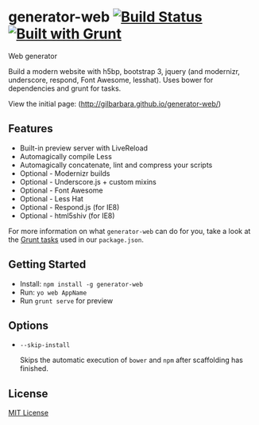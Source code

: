# generator-web [![Build Status](https://secure.travis-ci.org/gilbarbara/generator-web.png?branch=master)](https://travis-ci.org/gilbarbara/generator-web) [![Built with Grunt](https://cdn.gruntjs.com/builtwith.png)](http://gruntjs.com/)

Web generator

Build a modern website with h5bp, bootstrap 3, jquery (and modernizr, underscore, respond, Font Awesome, lesshat).
Uses bower for dependencies and grunt for tasks.

View the initial page: (http://gilbarbara.github.io/generator-web/)

## Features

* Built-in preview server with LiveReload
* Automagically compile Less
* Automagically concatenate, lint and compress your scripts
* Optional - Modernizr builds
* Optional - Underscore.js + custom mixins
* Optional - Font Awesome
* Optional - Less Hat
* Optional - Respond.js (for IE8)
* Optional - html5shiv (for IE8)

For more information on what `generator-web` can do for you, take a look at the [Grunt tasks](https://github.com/gilbarbara/generator-web/blob/master/app/templates/_package.json) used in our `package.json`.

## Getting Started

- Install: `npm install -g generator-web`
- Run: `yo web AppName`
- Run `grunt serve` for preview


## Options

* `--skip-install`

  Skips the automatic execution of `bower` and `npm` after scaffolding has finished.

## License

[MIT License](http://en.wikipedia.org/wiki/MIT_License)
